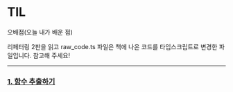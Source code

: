 # TIL
오배점(오늘 내가 배운 점)

리페터링 2판을 읽고 raw_code.ts 파일은
책에 나온 코드를 타입스크립트로 변경한 파일입니다. 참고해 주세요!



* * *
   
### [1. 함수 추출하기](https://github.com/chap95/TIL/blob/master/ExtractingFunction.md)
